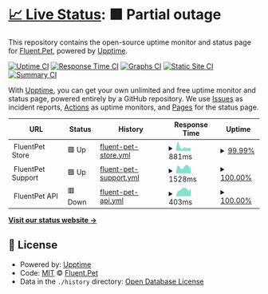 # [📈 Live Status](https://CleverPet.github.io/fluentpet_uptime): <!--live status--> **🟧 Partial outage**

This repository contains the open-source uptime monitor and status page for [Fluent.Pet](http://fluent.pet), powered by [Upptime](https://github.com/upptime/upptime).

[![Uptime CI](https://github.com/CleverPet/fluentpet_uptime/workflows/Uptime%20CI/badge.svg)](https://github.com/CleverPet/fluentpet_uptime/actions?query=workflow%3A%22Uptime+CI%22)
[![Response Time CI](https://github.com/CleverPet/fluentpet_uptime/workflows/Response%20Time%20CI/badge.svg)](https://github.com/CleverPet/fluentpet_uptime/actions?query=workflow%3A%22Response+Time+CI%22)
[![Graphs CI](https://github.com/CleverPet/fluentpet_uptime/workflows/Graphs%20CI/badge.svg)](https://github.com/CleverPet/fluentpet_uptime/actions?query=workflow%3A%22Graphs+CI%22)
[![Static Site CI](https://github.com/CleverPet/fluentpet_uptime/workflows/Static%20Site%20CI/badge.svg)](https://github.com/CleverPet/fluentpet_uptime/actions?query=workflow%3A%22Static+Site+CI%22)
[![Summary CI](https://github.com/CleverPet/fluentpet_uptime/workflows/Summary%20CI/badge.svg)](https://github.com/CleverPet/fluentpet_uptime/actions?query=workflow%3A%22Summary+CI%22)

With [Upptime](https://upptime.js.org), you can get your own unlimited and free uptime monitor and status page, powered entirely by a GitHub repository. We use [Issues](https://github.com/CleverPet/fluentpet_uptime/issues) as incident reports, [Actions](https://github.com/CleverPet/fluentpet_uptime/actions) as uptime monitors, and [Pages](https://CleverPet.github.io/fluentpet_uptime) for the status page.

<!--start: status pages-->
<!-- This summary is generated by Upptime (https://github.com/upptime/upptime) -->
<!-- Do not edit this manually, your changes will be overwritten -->
<!-- prettier-ignore -->
| URL | Status | History | Response Time | Uptime |
| --- | ------ | ------- | ------------- | ------ |
| <img alt="" src="https://icons.duckduckgo.com/ip3/null.ico" height="13"> FluentPet Store | 🟩 Up | [fluent-pet-store.yml](https://github.com/CleverPet/fluentpet_uptime/commits/HEAD/history/fluent-pet-store.yml) | <details><summary><img alt="Response time graph" src="./graphs/fluent-pet-store/response-time-week.png" height="20"> 881ms</summary><br><a href="https://status.fluent.pet/history/fluent-pet-store"><img alt="Response time 848" src="https://img.shields.io/endpoint?url=https%3A%2F%2Fraw.githubusercontent.com%2FCleverPet%2Ffluentpet_uptime%2FHEAD%2Fapi%2Ffluent-pet-store%2Fresponse-time.json"></a><br><a href="https://status.fluent.pet/history/fluent-pet-store"><img alt="24-hour response time 565" src="https://img.shields.io/endpoint?url=https%3A%2F%2Fraw.githubusercontent.com%2FCleverPet%2Ffluentpet_uptime%2FHEAD%2Fapi%2Ffluent-pet-store%2Fresponse-time-day.json"></a><br><a href="https://status.fluent.pet/history/fluent-pet-store"><img alt="7-day response time 881" src="https://img.shields.io/endpoint?url=https%3A%2F%2Fraw.githubusercontent.com%2FCleverPet%2Ffluentpet_uptime%2FHEAD%2Fapi%2Ffluent-pet-store%2Fresponse-time-week.json"></a><br><a href="https://status.fluent.pet/history/fluent-pet-store"><img alt="30-day response time 897" src="https://img.shields.io/endpoint?url=https%3A%2F%2Fraw.githubusercontent.com%2FCleverPet%2Ffluentpet_uptime%2FHEAD%2Fapi%2Ffluent-pet-store%2Fresponse-time-month.json"></a><br><a href="https://status.fluent.pet/history/fluent-pet-store"><img alt="1-year response time 848" src="https://img.shields.io/endpoint?url=https%3A%2F%2Fraw.githubusercontent.com%2FCleverPet%2Ffluentpet_uptime%2FHEAD%2Fapi%2Ffluent-pet-store%2Fresponse-time-year.json"></a></details> | <details><summary><a href="https://status.fluent.pet/history/fluent-pet-store">99.99%</a></summary><a href="https://status.fluent.pet/history/fluent-pet-store"><img alt="All-time uptime 100.00%" src="https://img.shields.io/endpoint?url=https%3A%2F%2Fraw.githubusercontent.com%2FCleverPet%2Ffluentpet_uptime%2FHEAD%2Fapi%2Ffluent-pet-store%2Fuptime.json"></a><br><a href="https://status.fluent.pet/history/fluent-pet-store"><img alt="24-hour uptime 99.96%" src="https://img.shields.io/endpoint?url=https%3A%2F%2Fraw.githubusercontent.com%2FCleverPet%2Ffluentpet_uptime%2FHEAD%2Fapi%2Ffluent-pet-store%2Fuptime-day.json"></a><br><a href="https://status.fluent.pet/history/fluent-pet-store"><img alt="7-day uptime 99.99%" src="https://img.shields.io/endpoint?url=https%3A%2F%2Fraw.githubusercontent.com%2FCleverPet%2Ffluentpet_uptime%2FHEAD%2Fapi%2Ffluent-pet-store%2Fuptime-week.json"></a><br><a href="https://status.fluent.pet/history/fluent-pet-store"><img alt="30-day uptime 100.00%" src="https://img.shields.io/endpoint?url=https%3A%2F%2Fraw.githubusercontent.com%2FCleverPet%2Ffluentpet_uptime%2FHEAD%2Fapi%2Ffluent-pet-store%2Fuptime-month.json"></a><br><a href="https://status.fluent.pet/history/fluent-pet-store"><img alt="1-year uptime 100.00%" src="https://img.shields.io/endpoint?url=https%3A%2F%2Fraw.githubusercontent.com%2FCleverPet%2Ffluentpet_uptime%2FHEAD%2Fapi%2Ffluent-pet-store%2Fuptime-year.json"></a></details>
| <img alt="" src="https://icons.duckduckgo.com/ip3/null.ico" height="13"> FluentPet Support | 🟩 Up | [fluent-pet-support.yml](https://github.com/CleverPet/fluentpet_uptime/commits/HEAD/history/fluent-pet-support.yml) | <details><summary><img alt="Response time graph" src="./graphs/fluent-pet-support/response-time-week.png" height="20"> 1528ms</summary><br><a href="https://status.fluent.pet/history/fluent-pet-support"><img alt="Response time 1586" src="https://img.shields.io/endpoint?url=https%3A%2F%2Fraw.githubusercontent.com%2FCleverPet%2Ffluentpet_uptime%2FHEAD%2Fapi%2Ffluent-pet-support%2Fresponse-time.json"></a><br><a href="https://status.fluent.pet/history/fluent-pet-support"><img alt="24-hour response time 1012" src="https://img.shields.io/endpoint?url=https%3A%2F%2Fraw.githubusercontent.com%2FCleverPet%2Ffluentpet_uptime%2FHEAD%2Fapi%2Ffluent-pet-support%2Fresponse-time-day.json"></a><br><a href="https://status.fluent.pet/history/fluent-pet-support"><img alt="7-day response time 1528" src="https://img.shields.io/endpoint?url=https%3A%2F%2Fraw.githubusercontent.com%2FCleverPet%2Ffluentpet_uptime%2FHEAD%2Fapi%2Ffluent-pet-support%2Fresponse-time-week.json"></a><br><a href="https://status.fluent.pet/history/fluent-pet-support"><img alt="30-day response time 1599" src="https://img.shields.io/endpoint?url=https%3A%2F%2Fraw.githubusercontent.com%2FCleverPet%2Ffluentpet_uptime%2FHEAD%2Fapi%2Ffluent-pet-support%2Fresponse-time-month.json"></a><br><a href="https://status.fluent.pet/history/fluent-pet-support"><img alt="1-year response time 1586" src="https://img.shields.io/endpoint?url=https%3A%2F%2Fraw.githubusercontent.com%2FCleverPet%2Ffluentpet_uptime%2FHEAD%2Fapi%2Ffluent-pet-support%2Fresponse-time-year.json"></a></details> | <details><summary><a href="https://status.fluent.pet/history/fluent-pet-support">100.00%</a></summary><a href="https://status.fluent.pet/history/fluent-pet-support"><img alt="All-time uptime 99.93%" src="https://img.shields.io/endpoint?url=https%3A%2F%2Fraw.githubusercontent.com%2FCleverPet%2Ffluentpet_uptime%2FHEAD%2Fapi%2Ffluent-pet-support%2Fuptime.json"></a><br><a href="https://status.fluent.pet/history/fluent-pet-support"><img alt="24-hour uptime 100.00%" src="https://img.shields.io/endpoint?url=https%3A%2F%2Fraw.githubusercontent.com%2FCleverPet%2Ffluentpet_uptime%2FHEAD%2Fapi%2Ffluent-pet-support%2Fuptime-day.json"></a><br><a href="https://status.fluent.pet/history/fluent-pet-support"><img alt="7-day uptime 100.00%" src="https://img.shields.io/endpoint?url=https%3A%2F%2Fraw.githubusercontent.com%2FCleverPet%2Ffluentpet_uptime%2FHEAD%2Fapi%2Ffluent-pet-support%2Fuptime-week.json"></a><br><a href="https://status.fluent.pet/history/fluent-pet-support"><img alt="30-day uptime 99.91%" src="https://img.shields.io/endpoint?url=https%3A%2F%2Fraw.githubusercontent.com%2FCleverPet%2Ffluentpet_uptime%2FHEAD%2Fapi%2Ffluent-pet-support%2Fuptime-month.json"></a><br><a href="https://status.fluent.pet/history/fluent-pet-support"><img alt="1-year uptime 99.93%" src="https://img.shields.io/endpoint?url=https%3A%2F%2Fraw.githubusercontent.com%2FCleverPet%2Ffluentpet_uptime%2FHEAD%2Fapi%2Ffluent-pet-support%2Fuptime-year.json"></a></details>
| <img alt="" src="https://icons.duckduckgo.com/ip3/null.ico" height="13"> FluentPet API | 🟥 Down | [fluent-pet-api.yml](https://github.com/CleverPet/fluentpet_uptime/commits/HEAD/history/fluent-pet-api.yml) | <details><summary><img alt="Response time graph" src="./graphs/fluent-pet-api/response-time-week.png" height="20"> 403ms</summary><br><a href="https://status.fluent.pet/history/fluent-pet-api"><img alt="Response time 455" src="https://img.shields.io/endpoint?url=https%3A%2F%2Fraw.githubusercontent.com%2FCleverPet%2Ffluentpet_uptime%2FHEAD%2Fapi%2Ffluent-pet-api%2Fresponse-time.json"></a><br><a href="https://status.fluent.pet/history/fluent-pet-api"><img alt="24-hour response time 438" src="https://img.shields.io/endpoint?url=https%3A%2F%2Fraw.githubusercontent.com%2FCleverPet%2Ffluentpet_uptime%2FHEAD%2Fapi%2Ffluent-pet-api%2Fresponse-time-day.json"></a><br><a href="https://status.fluent.pet/history/fluent-pet-api"><img alt="7-day response time 403" src="https://img.shields.io/endpoint?url=https%3A%2F%2Fraw.githubusercontent.com%2FCleverPet%2Ffluentpet_uptime%2FHEAD%2Fapi%2Ffluent-pet-api%2Fresponse-time-week.json"></a><br><a href="https://status.fluent.pet/history/fluent-pet-api"><img alt="30-day response time 447" src="https://img.shields.io/endpoint?url=https%3A%2F%2Fraw.githubusercontent.com%2FCleverPet%2Ffluentpet_uptime%2FHEAD%2Fapi%2Ffluent-pet-api%2Fresponse-time-month.json"></a><br><a href="https://status.fluent.pet/history/fluent-pet-api"><img alt="1-year response time 455" src="https://img.shields.io/endpoint?url=https%3A%2F%2Fraw.githubusercontent.com%2FCleverPet%2Ffluentpet_uptime%2FHEAD%2Fapi%2Ffluent-pet-api%2Fresponse-time-year.json"></a></details> | <details><summary><a href="https://status.fluent.pet/history/fluent-pet-api">100.00%</a></summary><a href="https://status.fluent.pet/history/fluent-pet-api"><img alt="All-time uptime 100.00%" src="https://img.shields.io/endpoint?url=https%3A%2F%2Fraw.githubusercontent.com%2FCleverPet%2Ffluentpet_uptime%2FHEAD%2Fapi%2Ffluent-pet-api%2Fuptime.json"></a><br><a href="https://status.fluent.pet/history/fluent-pet-api"><img alt="24-hour uptime 99.99%" src="https://img.shields.io/endpoint?url=https%3A%2F%2Fraw.githubusercontent.com%2FCleverPet%2Ffluentpet_uptime%2FHEAD%2Fapi%2Ffluent-pet-api%2Fuptime-day.json"></a><br><a href="https://status.fluent.pet/history/fluent-pet-api"><img alt="7-day uptime 100.00%" src="https://img.shields.io/endpoint?url=https%3A%2F%2Fraw.githubusercontent.com%2FCleverPet%2Ffluentpet_uptime%2FHEAD%2Fapi%2Ffluent-pet-api%2Fuptime-week.json"></a><br><a href="https://status.fluent.pet/history/fluent-pet-api"><img alt="30-day uptime 100.00%" src="https://img.shields.io/endpoint?url=https%3A%2F%2Fraw.githubusercontent.com%2FCleverPet%2Ffluentpet_uptime%2FHEAD%2Fapi%2Ffluent-pet-api%2Fuptime-month.json"></a><br><a href="https://status.fluent.pet/history/fluent-pet-api"><img alt="1-year uptime 100.00%" src="https://img.shields.io/endpoint?url=https%3A%2F%2Fraw.githubusercontent.com%2FCleverPet%2Ffluentpet_uptime%2FHEAD%2Fapi%2Ffluent-pet-api%2Fuptime-year.json"></a></details>

<!--end: status pages-->

[**Visit our status website →**](https://CleverPet.github.io/fluentpet_uptime)

## 📄 License

- Powered by: [Upptime](https://github.com/upptime/upptime)
- Code: [MIT](./LICENSE) © [Fluent.Pet](http://fluent.pet)
- Data in the `./history` directory: [Open Database License](https://opendatacommons.org/licenses/odbl/1-0/)
